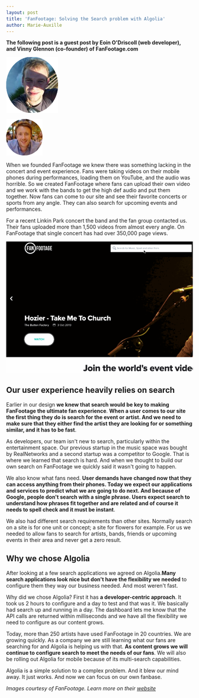 ```yaml
---
layout: post
title: 'FanFootage: Solving the Search problem with Algolia'
author: Marie-Auxille
---
```


**The following post is a guest post by Eoin O'Driscoll (web developer), and Vinny Glennon (co-founder) of FanFootage.com**

![vinny][1]

![eoin-o-driscoll][2]

When we founded FanFootage we knew there was something lacking in the concert
and event experience. Fans were taking videos on their mobile phones during
performances, loading them on YouTube, and the audio was horrible. So we
created FanFootage where fans can upload their own video and we work with the
bands to get the high def audio and put them together. Now fans can come to
our site and see their favorite concerts or sports from any angle. They can
also search for upcoming events and performances.

For a recent Linkin Park concert the band and the fan group contacted us.
Their fans uploaded more than 1,500 videos from almost every angle. On
FanFootage that single concert has had over 350,000 page views.

![fanfootage][3]

## Our user experience heavily relies on search

Earlier in our design **we knew that search would be key to making FanFootage
the ultimate fan experience**. **When a user comes to our site the first thing
they do is search for the event or artist. And we need to make sure that they
either find the artist they are looking for or something similar, and it has
to be fast**.

As developers, our team isn't new to search, particularly within the
entertainment space. Our previous startup in the music space was bought by
RealNetworks and a second startup was a competitor to Google. That is where we
learned that search is hard. And when we thought to build our own search on
FanFootage we quickly said it wasn't going to happen.

We also know what fans need. **User demands have changed now that they can
access anything from their phones. Today we expect our applications and
services to predict what we are going to do next. And because of Google,
people don't search with a single phrase. Users expect search to understand
how phrases fit together and are related and of course it needs to spell check
and it must be instant**.

We also had different search requirements than other sites. Normally search on
a site is for one unit or concept; a site for flowers for example. For us we
needed to allow fans to search for artists, bands, friends or upcoming events
in their area and never get a zero result.

## Why we chose Algolia

After looking at a few search applications we agreed on Algolia.**Many search
applications look nice but don't have the flexibility we needed** to configure
them they way our business needed. And most weren't fast.

Why did we chose Algolia? First it has **a developer-centric approach**. It
took us 2 hours to configure and a day to test and that was it. We basically
had search up and running in a day. The dashboard lets me know that the API
calls are returned within milliseconds and we have all the flexibility we need
to configure as our content grows.

Today, more than 250 artists have used FanFootage in 20 countries. We are
growing quickly. As a company we are still learning what our fans are
searching for and Algolia is helping us with that. **As content grows we will
continue to configure search to meet the needs of our fans**. We will also be
rolling out Algolia for mobile because of its multi-search capabilities.

Algolia is a simple solution to a complex problem. And it blew our mind away.
It just works. And now we can focus on our own fanbase.

_Images courtesy of FanFootage. Learn more on their
[website][4]_


[1]: /assets/vinny.png
[2]: /assets/eoin-o-driscoll.png
[3]: /assets/fanfootage.gif
[4]: https://fanfootage.com/
